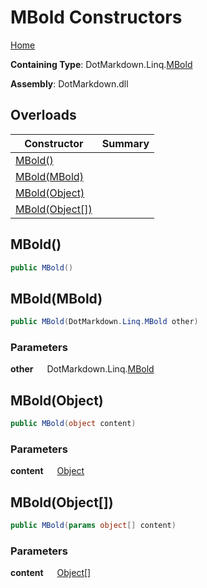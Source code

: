 # MBold Constructors

[Home](../../../../README.md)

**Containing Type**: DotMarkdown\.Linq\.[MBold](../README.md)

**Assembly**: DotMarkdown\.dll

## Overloads

| Constructor | Summary |
| ----------- | ------- |
| [MBold()](#DotMarkdown_Linq_MBold__ctor) | |
| [MBold(MBold)](#DotMarkdown_Linq_MBold__ctor_DotMarkdown_Linq_MBold_) | |
| [MBold(Object)](#DotMarkdown_Linq_MBold__ctor_System_Object_) | |
| [MBold(Object\[\])](#DotMarkdown_Linq_MBold__ctor_System_Object___) | |

## MBold\(\) <a name="DotMarkdown_Linq_MBold__ctor"></a>

```csharp
public MBold()
```

## MBold\(MBold\) <a name="DotMarkdown_Linq_MBold__ctor_DotMarkdown_Linq_MBold_"></a>

```csharp
public MBold(DotMarkdown.Linq.MBold other)
```

### Parameters

**other** &emsp; DotMarkdown\.Linq\.[MBold](../README.md)

## MBold\(Object\) <a name="DotMarkdown_Linq_MBold__ctor_System_Object_"></a>

```csharp
public MBold(object content)
```

### Parameters

**content** &emsp; [Object](https://docs.microsoft.com/en-us/dotnet/api/system.object)

## MBold\(Object\[\]\) <a name="DotMarkdown_Linq_MBold__ctor_System_Object___"></a>

```csharp
public MBold(params object[] content)
```

### Parameters

**content** &emsp; [Object](https://docs.microsoft.com/en-us/dotnet/api/system.object)\[\]